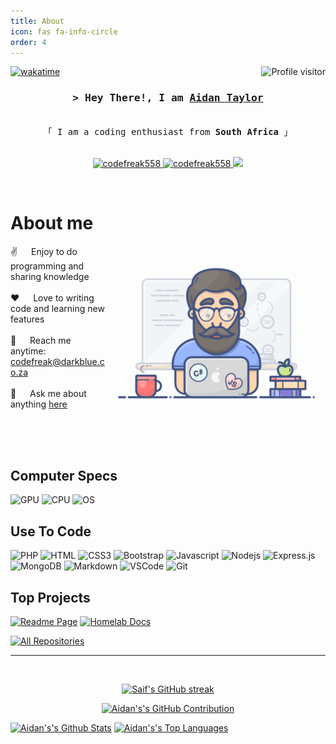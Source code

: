 ```yaml
---
title: About
icon: fas fa-info-circle
order: 4
---
```


<!--
<h2 align="center">
  Welcome to Aidan's World!
  <img src="https://media.giphy.com/media/hvRJCLFzcasrR4ia7z/giphy.gif" width="28">
</h2>
-->

<!--
<p align="center">
  <a href="https://github.com/codefreak558"><img src="https://readme-typing-svg.herokuapp.com/?lines=Self%20Taught%20Programmer;Front%20End%20Developer;1.5%2B%20years%20of%20coding%20experience;Always%20learning%20new%20things&center=true&width=380&height=45"></a>
</p>

 -->

<a href="https://komarev.com/ghpvc/?username=codefreak558">
  <img align="right" src="https://komarev.com/ghpvc/?username=codefreak558&label=Visitors&color=0e75b6&style=flat" alt="Profile visitor" />
</a>


[![wakatime](https://wakatime.com/badge/user/6bf38a2a-37af-4431-85b2-5a0f68ed4436.svg)](https://wakatime.com/@6bf38a2a-37af-4431-85b2-5a0f68ed4436)

<!-- Intro  -->
<h3 align="center">
        <samp>&gt; Hey There!, I am
                <b><a target="_blank" href="https://codefreak558.com">Aidan Taylor</a></b>
        </samp>
</h3>


<p align="center"> 
  <samp>
    <br>
    「 I am a coding enthusiast from <b>South Africa</b> 」
    <br>
    <br>
  </samp>
</p>

<p align="center">
 <a href="https://linkedin.com/in/aidan-taylor" target="_blank">
  <img src="https://img.shields.io/badge/LinkedIn-0077B5?style=for-the-badge&logo=linkedin&logoColor=white" alt="codefreak558"/>
 </a>
 <a href="https://dev.to/codefreak558" target="_blank">
  <img src="https://img.shields.io/badge/dev.to-0A0A0A?style=for-the-badge&logo=dev.to&logoColor=white" alt="codefreak558" />
 </a>
 <a href="https://twitter.com/codefreak558" target="_blank">
  <img src="https://img.shields.io/badge/Twitter-1DA1F2?style=for-the-badge&logo=twitter&logoColor=white" />
 </a>
</p>
<br />

<!-- About Section -->
 # About me
 
<p>
 <img align="right" width="350" src="https://github.com/codefreak558/codefreak558/blob/main/assets/programmer.gif" alt="Coding gif" />
  
 ✌️ &emsp; Enjoy to do programming and sharing knowledge <br/><br/>
 ❤️ &emsp; Love to writing code and learning new features<br/><br/>
 📧 &emsp; Reach me anytime: codefreak@darkblue.co.za<br/><br/>
 💬 &emsp; Ask me about anything [here](https://github.com/codefreak558/codefreak558/issues)

</p>

<br/>
<br/>
<br/>

## Computer Specs

![GPU](https://img.shields.io/badge/NVIDIA-GTX1650-76B900?style=for-the-badge&logo=nvidia&logoColor=white)
![CPU](https://img.shields.io/badge/Intel-Core_i5_10th-0071C5?style=for-the-badge&logo=intel&logoColor=white)
![OS](https://img.shields.io/badge/Windows-0078D6?style=for-the-badge&logo=windows&logoColor=white)

## Use To Code

![PHP](https://img.shields.io/badge/PHP-777BB4?style=for-the-badge&logo=php&logoColor=white)
![HTML](https://img.shields.io/badge/HTML5-E34F26?style=for-the-badge&logo=html5&logoColor=white)
![CSS3](https://img.shields.io/badge/CSS3-1572B6?style=for-the-badge&logo=css3&logoColor=white)
![Bootstrap](https://img.shields.io/badge/Bootstrap-563D7C?style=for-the-badge&logo=bootstrap&logoColor=white)
![Javascript](https://img.shields.io/badge/Javascript-F0DB4F?style=for-the-badge&labelColor=black&logo=javascript&logoColor=F0DB4F)
![Nodejs](https://img.shields.io/badge/Nodejs-3C873A?style=for-the-badge&labelColor=black&logo=node.js&logoColor=3C873A)
![Express.js](https://img.shields.io/badge/Express.js-000000?style=for-the-badge&logo=express&logoColor=white)
![MongoDB](https://img.shields.io/badge/MongoDB-4EA94B?style=for-the-badge&logo=mongodb&logoColor=white)
![Markdown](https://img.shields.io/badge/Markdown-000000?style=for-the-badge&logo=markdown&logoColor=white)
![VSCode](https://img.shields.io/badge/Visual_Studio-0078d7?style=for-the-badge&logo=visual%20studio&logoColor=white)
![Git](https://img.shields.io/badge/Git-F05032?style=for-the-badge&logo=git&logoColor=white)

## Top Projects

[![Readme Page](https://github-readme-stats.vercel.app/api/pin/?username=codefreak558&repo=codefreak558&theme=radical)](https://github.com/codefreak558/codefreak558)
[![Homelab Docs](https://github-readme-stats.vercel.app/api/pin/?username=codefreak558&repo=codefreak558.github.io&theme=radical)](https://github.com/codefreak558/codefreak558.github.io)

<p align="left">
  <a href="https://github.com/codefreak558?tab=repositories" target="_blank"><img alt="All Repositories" title="All Repositories" src="https://img.shields.io/badge/-All%20Repos-2962FF?style=for-the-badge&logo=koding&logoColor=white"/></a>
</p>

<hr/>
<br/>


<p align="center">
  <a href="https://github.com/codefreak558">
    <img src="https://github-readme-streak-stats.herokuapp.com/?user=codefreak558&theme=radical&border=7F3FBF&background=0D1117" alt="Saif's GitHub streak"/>
  </a>
</p>

<p align="center">
  <a href="https://github.com/codefreak558">
    <img src="https://github-profile-summary-cards.vercel.app/api/cards/profile-details?username=codefreak558&theme=radical" alt="Aidan's's GitHub Contribution"/>
  </a>
</p>

<a> 
    <a href="https://github.com/codefreak558"><img alt="Aidan's's Github Stats" src="https://denvercoder1-github-readme-stats.vercel.app/api?username=codefreak558&show_icons=true&count_private=true&theme=react&border_color=7F3FBF&bg_color=0D1117&title_color=F85D7F&icon_color=F8D866" height="192px" width="49.5%"/></a>
  <a href="https://github.com/codefreak558"><img alt="Aidan's's Top Languages" src="https://denvercoder1-github-readme-stats.vercel.app/api/top-langs/?username=codefreak558&langs_count=8&layout=compact&theme=react&border_color=7F3FBF&bg_color=0D1117&title_color=F85D7F&icon_color=F8D866" height="192px" width="49.5%"/></a>
  <br/>
</a>
